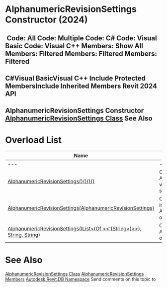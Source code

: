# AlphanumericRevisionSettings Constructor (2024)

﻿
 Code: All Code: Multiple Code: C# Code: Visual Basic Code: Visual C++  Members: Show All Members: Filtered Members: Filtered Members: Filtered   
---  
C#Visual BasicVisual C++
Include Protected MembersInclude Inherited Members
Revit 2024 API  
---  
AlphanumericRevisionSettings Constructor   
[AlphanumericRevisionSettings Class](ee27c0eb-9f9b-b59c-728d-24b2654a2bc2.md "AlphanumericRevisionSettings Class") See Also  
---  
# Overload List
| Name | Description |
| --- | --- |
| --- | --- | --- |
| [AlphanumericRevisionSettings()()()()](3af604c4-9144-43f3-51f0-db3730e9e5a3.md "AlphanumericRevisionSettings Constructor") | Constructs an AlphanumericRevisionSettings with a simple, default sequence. |
| [AlphanumericRevisionSettings(AlphanumericRevisionSettings)](66655e14-c46b-56c8-bda1-9fb36d7ecfda.md "AlphanumericRevisionSettings Constructor \(AlphanumericRevisionSettings\)") | Constructs a new copy of the input AlphanumericRevisionSettings object. |
| [AlphanumericRevisionSettings(IList<(Of <<'(String>)>>), String, String)](ce102195-68eb-adeb-1488-6c66d82cdff1.md "AlphanumericRevisionSettings Constructor \(IList\(String\), String, String\)") | Constructs an AlphanumericRevisionSettings object. |

# See Also
[AlphanumericRevisionSettings Class](ee27c0eb-9f9b-b59c-728d-24b2654a2bc2.md "AlphanumericRevisionSettings Class")
[AlphanumericRevisionSettings Members](7a8c7c6c-e63d-ef29-b1ee-e14e0f81d7f9.md "AlphanumericRevisionSettings Members")
[Autodesk.Revit.DB Namespace](87546ba7-461b-c646-cbb1-2cb8f5bff8b2.md "Autodesk.Revit.DB Namespace")
Send comments on this topic to 